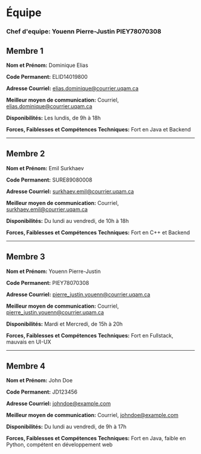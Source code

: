 # Équipe

### Chef d'equipe: Youenn Pierre-Justin PIEY78070308

## Membre 1

**Nom et Prénom:** Dominique Elias

**Code Permanent:** ELID14019800

**Adresse Courriel:** elias.dominique@courrier.uqam.ca

**Meilleur moyen de communication:** Courriel, elias.dominique@courrier.uqam.ca

**Disponibilités:** Les lundis, de 9h à 18h

**Forces, Faiblesses et Compétences Techniques:** Fort en Java et Backend

---

## Membre 2

**Nom et Prénom:** Emil Surkhaev

**Code Permanent:** SURE89080008

**Adresse Courriel:** surkhaev.emil@courrier.uqam.ca

**Meilleur moyen de communication:** Courriel, surkhaev.emil@courrier.uqam.ca

**Disponibilités:** Du lundi au vendredi, de 10h à 18h

**Forces, Faiblesses et Compétences Techniques:** Fort en C++ et Backend

---

## Membre 3

**Nom et Prénom:** Youenn Pierre-Justin

**Code Permanent:** PIEY78070308

**Adresse Courriel:** pierre_justin.youenn@courrier.uqam.ca

**Meilleur moyen de communication:** Courriel, pierre_justin.youenn@courrier.uqam.ca

**Disponibilités:** Mardi et Mercredi, de 15h à 20h

**Forces, Faiblesses et Compétences Techniques:** Fort en Fullstack, mauvais en UI-UX

---

## Membre 4

**Nom et Prénom:** John Doe

**Code Permanent:** JD123456

**Adresse Courriel:** johndoe@example.com

**Meilleur moyen de communication:** Courriel, johndoe@example.com

**Disponibilités:** Du lundi au vendredi, de 9h à 17h

**Forces, Faiblesses et Compétences Techniques:** Fort en Java, faible en Python, compétent en développement web
